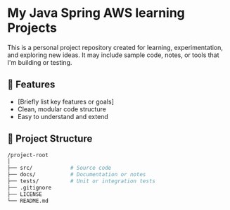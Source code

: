# My Java Spring AWS learning Projects

This is a personal project repository created for learning, experimentation, and exploring new ideas. It may include sample code, notes, or tools that I'm building or testing.

## 🚀 Features

- [Briefly list key features or goals]
- Clean, modular code structure
- Easy to understand and extend

## 📁 Project Structure

```bash
/project-root
│
├── src/            # Source code
├── docs/           # Documentation or notes
├── tests/          # Unit or integration tests
├── .gitignore
├── LICENSE
└── README.md
